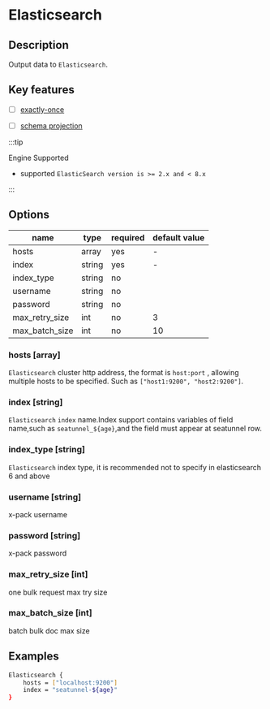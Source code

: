 # Elasticsearch

## Description

Output data to `Elasticsearch`.

## Key features

- [ ] [exactly-once](../../concept/connector-v2-features.md)

- [ ] [schema projection](../../concept/connector-v2-features.md)

:::tip

Engine Supported

* supported  `ElasticSearch version is >= 2.x and < 8.x`

:::

## Options

| name              | type   | required | default value | 
|-------------------| ------ | -------- |---------------|
| hosts             | array  | yes      | -             |
| index             | string | yes      | -             |
| index_type        | string | no       |               |
| username          | string | no       |               |
| password          | string | no       |               | 
| max_retry_size    | int    | no       | 3             |
| max_batch_size    | int    | no       | 10            |



### hosts [array]
`Elasticsearch` cluster http address, the format is `host:port` , allowing multiple hosts to be specified. Such as `["host1:9200", "host2:9200"]`.

### index [string]
`Elasticsearch`  `index` name.Index support contains variables of field name,such as `seatunnel_${age}`,and the field must appear at seatunnel row.

### index_type [string]
`Elasticsearch` index type, it is recommended not to specify in elasticsearch 6 and above

### username [string]
x-pack username

### password [string]
x-pack password

### max_retry_size [int]
one bulk request max try size

### max_batch_size [int]
batch bulk doc max size

## Examples
```bash
Elasticsearch {
    hosts = ["localhost:9200"]
    index = "seatunnel-${age}"
}
```
